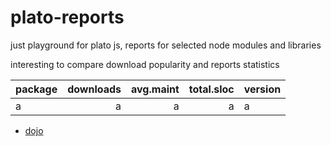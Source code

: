 

# plato-reports

just playground for plato js, reports for selected node modules and libraries

interesting to compare download popularity and reports statistics


| package | downloads |avg.maint | total.sloc | version |
|-------|--------:|--------:|---------:| - |
|a|a|a|a|a|



- [dojo](http://htmlpreview.github.io/?https://github.com/ainthek/plato-reports/blob/master/reports/dojo/index.html)



